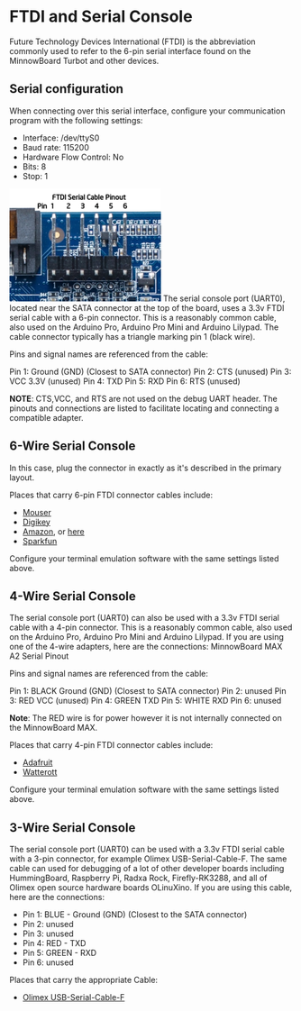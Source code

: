 # FTDI and Serial Console

Future Technology Devices International (FTDI) is the abbreviation 
commonly used to refer to the 6-pin serial interface found on the 
MinnowBoard Turbot and other devices.

## Serial configuration

When connecting over this serial interface, configure your communication 
program with the following settings:

* Interface: /dev/ttyS0
* Baud rate: 115200
* Hardware Flow Control: No
* Bits: 8
* Stop: 1

![3.3v FTDI 6-pin connector](boards/minnowboard_turbot_B_41/images/MinnowBoardMAX-A2-Serial-pinout.png) 
The serial console port (UART0), located near the SATA connector at the 
top of the board, uses a 3.3v FTDI serial cable with a 6-pin connector. 
This is a reasonably common cable, also used on the Arduino Pro, Arduino 
Pro Mini and Arduino Lilypad. The cable connector typically has a 
triangle marking pin 1 (black wire).

Pins and signal names are referenced from the cable:

Pin 1: Ground (GND) (Closest to SATA connector)
Pin 2: CTS (unused)
Pin 3: VCC 3.3V (unused)
Pin 4: TXD
Pin 5: RXD
Pin 6: RTS (unused)

**NOTE**: CTS,VCC, and RTS are not used on the debug UART header. The pinouts and connections are listed to facilitate locating and connecting a compatible adapter.

## 6-Wire Serial Console

In this case, plug the connector in exactly as it's described in the 
primary layout.

Places that carry 6-pin FTDI connector cables include:

* [Mouser](http://www.mouser.com/ProductDetail/FTDI/TTL-232R-3V3/?qs=sGAEpiMZZMuGxYVy11yKKo9Jh1vSyHd5j3BYkuIZ9TA%3d)
* [Digikey](http://www.digikey.com/product-detail/en/TTL-232R-3V3/768-1015-ND/1836393)
* [Amazon](http://www.amazon.com/GearMo%C2%AE-3-3v-Header-like-TTL-232R-3V3/dp/B004LBXO2A/ref=sr_1_2?ie=UTF8&qid=1400890304&sr=8-2&keywords=ftdi+3.3v), or [here](http://www.amazon.com/3-3V-Debug-Cable-BeagleBone-Black/dp/B00FA7LD0Y/ref=sr_1_4?ie=UTF8&qid=1400890356&sr=8-4&keywords=ftdi+3.3v)
* [Sparkfun](https://www.sparkfun.com/products/9717)

Configure your terminal emulation software with the same settings listed 
above.

## 4-Wire Serial Console

The serial console port (UART0) can also be used with a 3.3v FTDI serial 
cable with a 4-pin connector. This is a reasonably common cable, also 
used on the Arduino Pro, Arduino Pro Mini and Arduino Lilypad. If you 
are using one of the 4-wire adapters, here are the connections: 
MinnowBoard MAX A2 Serial Pinout

Pins and signal names are referenced from the cable:

Pin 1: BLACK Ground (GND) (Closest to SATA connector)
Pin 2: unused
Pin 3: RED VCC (unused)
Pin 4: GREEN TXD
Pin 5: WHITE RXD
Pin 6: unused

**Note**: The RED wire is for power however it is not internally connected on 
the MinnowBoard MAX.

Places that carry 4-pin FTDI connector cables include:

* [Adafruit](http://www.adafruit.com/products/954)
* [Watterott](http://www.watterott.com/de/Adafruit-USB-to-TTL-Serial-Cable)

Configure your terminal emulation software with the same settings listed 
above.

## 3-Wire Serial Console

The serial console port (UART0) can be used with a 3.3v FTDI serial 
cable with a 3-pin connector, for example Olimex USB-Serial-Cable-F. The 
same cable can used for debugging of a lot of other developer boards 
including HummingBoard, Raspberry Pi, Radxa Rock, Firefly-RK3288, and 
all of Olimex open source hardware boards OLinuXino. If you are using 
this cable, here are the connections:

* Pin 1: BLUE - Ground (GND) (Closest to the SATA connector)
* Pin 2: unused
* Pin 3: unused
* Pin 4: RED - TXD
* Pin 5: GREEN - RXD
* Pin 6: unused

Places that carry the appropriate Cable:

* [Olimex USB-Serial-Cable-F](https://www.olimex.com/Products/Components/Cables/USB-Serial-Cable/USB-Serial-Cable-F/)


